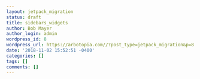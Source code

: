 ```yaml
---
layout: jetpack_migration
status: draft
title: sidebars_widgets
author: Bob Mayer
author_login: admin
wordpress_id: 8
wordpress_url: https://arbotopia.com//?post_type=jetpack_migration&p=8
date: '2018-11-02 15:52:51 -0400'
categories: []
tags: []
comments: []
---
```


